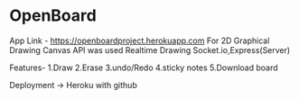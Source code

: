 # OpenBoard
App Link - https://openboardproject.herokuapp.com
For 2D Graphical Drawing Canvas API was used
Realtime Drawing Socket.io,Express(Server)


Features-
1.Draw
2.Erase
3.undo/Redo
4.sticky notes
5.Download board

Deployment  -> Heroku with github
